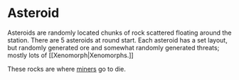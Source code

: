 # Asteroid
Asteroids are randomly located chunks of rock scattered floating around the station. There are 5 asteroids at round start. Each asteroid has a set layout, but randomly generated ore and somewhat randomly generated threats; mostly lots of [[Xenomorph|Xenomorphs.]] 


These rocks are where [miners](Shaft-miner.md) go to die.

